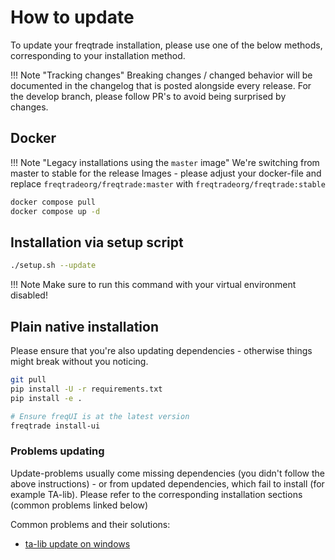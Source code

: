 # How to update

To update your freqtrade installation, please use one of the below methods, corresponding to your installation method.

!!! Note "Tracking changes"
    Breaking changes / changed behavior will be documented in the changelog that is posted alongside every release.
    For the develop branch, please follow PR's to avoid being surprised by changes.

## Docker

!!! Note "Legacy installations using the `master` image"
    We're switching from master to stable for the release Images - please adjust your docker-file and replace `freqtradeorg/freqtrade:master` with `freqtradeorg/freqtrade:stable`

``` bash
docker compose pull
docker compose up -d
```

## Installation via setup script

``` bash
./setup.sh --update
```

!!! Note
    Make sure to run this command with your virtual environment disabled!

## Plain native installation

Please ensure that you're also updating dependencies - otherwise things might break without you noticing.

``` bash
git pull
pip install -U -r requirements.txt
pip install -e .

# Ensure freqUI is at the latest version
freqtrade install-ui 
```

### Problems updating

Update-problems usually come missing dependencies (you didn't follow the above instructions) - or from updated dependencies, which fail to install (for example TA-lib).
Please refer to the corresponding installation sections (common problems linked below)

Common problems and their solutions:

* [ta-lib update on windows](windows_installation.md#install-ta-lib)
